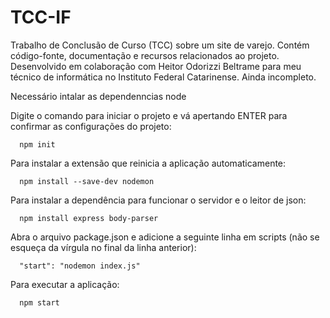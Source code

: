 # TCC-IF
Trabalho de Conclusão de Curso (TCC) sobre um site de varejo. Contém código-fonte, documentação e recursos relacionados ao projeto. Desenvolvido em colaboração com Heitor Odorizzi Beltrame para meu técnico de informática no Instituto Federal Catarinense. Ainda incompleto.

Necessário intalar as dependenncias node

Digite o comando para iniciar o projeto e vá apertando ENTER para confirmar as configurações do projeto:
```
  npm init
```
Para instalar a extensão que reinicia a aplicação automaticamente:
```
  npm install --save-dev nodemon
 ```
Para instalar a dependência para funcionar o servidor e o leitor de json:
```
  npm install express body-parser
  ```
Abra o arquivo package.json e adicione a seguinte linha em scripts (não se esqueça da vírgula no final da linha anterior):
```
  "start": "nodemon index.js"
 ```
Para executar a aplicação:
```
  npm start
```
